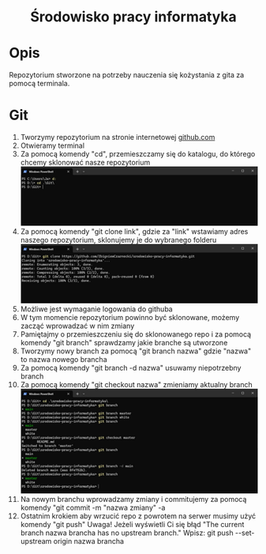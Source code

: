 <h1 align="center"> Środowisko pracy informatyka </h1> 

# Opis
Repozytorium stworzone na potrzeby nauczenia się kożystania z gita za pomocą terminala.

# Git
1. Tworzymy repozytorium na stronie internetowej [github.com](https://github.com)
2. Otwieramy terminal
3. Za pomocą komendy "cd", przemieszczamy się do katalogu, do którego chcemy sklonować nasze repozytorium
![Przykład użycia komendy cd](img/cd.jpg?raw=true)
4. Za pomocą komendy "git clone link", gdzie za "link" wstawiamy adres naszego repozytorium, sklonujemy je do wybranego folderu
![Przykład użycia komendy git clone](img/git_clone.jpg?raw=true)
5. Możliwe jest wymaganie logowania do githuba
6. W tym momencie repozytorium powinno być sklonowane, możemy zacząć wprowadzać w nim zmiany
7. Pamiętajmy o przemieszczeniu się do sklonowanego repo i za pomocą komendy "git branch" sprawdzamy jakie branche są utworzone
8. Tworzymy nowy branch za pomocą "git branch nazwa" gdzie "nazwa" to nazwa nowego brancha
9. Za pomocą komendy "git branch -d nazwa" usuwamy niepotrzebny branch
10. Za pomocą komendy "git checkout nazwa" zmieniamy aktualny branch
![Przykład użycia komendy git branch](img/git_branch.jpg?raw=true)
11. Na nowym branchu wprowadzamy zmiany i commitujemy za pomocą komendy "git commit -m "nazwa zmiany" -a
12. Ostatnim krokiem aby wrzucić repo z powrotem na serwer musimy użyć komendy "git push"
Uwaga! Jeżeli wyświetli Ci się błąd "The current branch nazwa brancha has no upstream branch." Wpisz: git push --set-upstream origin nazwa brancha